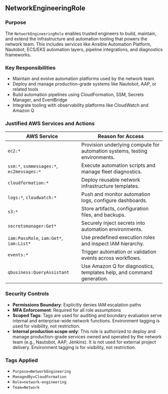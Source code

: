 ## NetworkEngineeringRole

### Purpose
The `NetworkEngineeringRole` enables trusted engineers to build, maintain, and extend the infrastructure and automation tooling that powers the network team. This includes services like Ansible Automation Platform, Nautobot, ECS/EKS automation layers, pipeline integrations, and diagnostics frameworks.

### Key Responsibilities
- Maintain and evolve automation platforms used by the network team
- Deploy and manage production-grade systems like Nautobot, AAP, or related tools
- Build automation pipelines using CloudFormation, SSM, Secrets Manager, and EventBridge
- Integrate tooling with observability platforms like CloudWatch and Amazon Q

### Justified AWS Services and Actions

| AWS Service | Reason for Access |
| - | - |
| `ec2:*`                | Provision underlying compute for automation systems, testing environments. |
| `ssm:*`, `ssmmessages:*`, `ec2messages:*` | Execute automation scripts and manage fleet diagnostics. |
| `cloudformation:*`     | Deploy reusable network infrastructure templates. |
| `logs:*`, `cloudwatch:*` | Push and monitor automation logs, configure dashboards. |
| `s3:*`                 | Store artifacts, configuration files, and backups. |
| `secretsmanager:Get*`  | Securely inject secrets into automation environments. |
| `iam:PassRole`, `iam:Get*`, `iam:List*` | Use predefined execution roles and inspect IAM hierarchy. |
| `events:*`             | Trigger automation or validation events across workflows. |
| `qbusiness:QueryAssistant` | Use Amazon Q for diagnostics, templates help, and command generation. |

### Security Controls
- **Permissions Boundary**: Explicitly denies IAM escalation paths
- **MFA Enforcement**: Required for all role assumptions
- **Scoped Tags**: Tags are used for auditing and boundary evaluation
serve internal and enterprise-wide network functions. Environment tagging is used for visibility, not restriction.
- **Internal production scope only**: This role is authorized to deploy and manage production-grade services owned and operated by the network team (e.g., Nautobot, AAP, Jenkins). It is not used for external project delivery. Environment tagging is for visibility, not restriction.

### Tags Applied
- `Purpose=NetworkEngineering`
- `ManagedBy=CloudFormation`
- `Role=network-engineering`
- `Team=Network`
